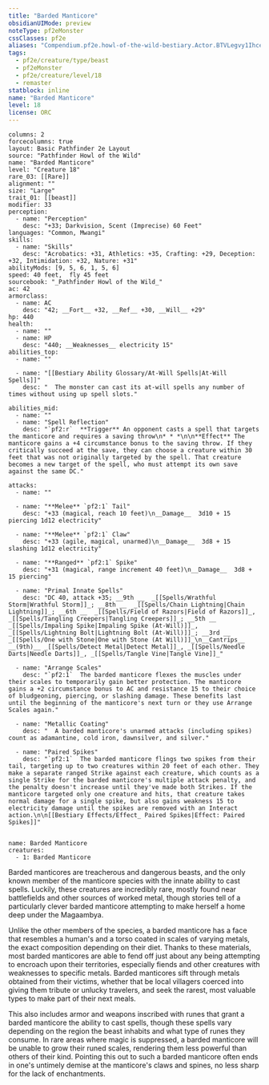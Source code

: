 ```yaml
---
title: "Barded Manticore"
obsidianUIMode: preview
noteType: pf2eMonster
cssClasses: pf2e
aliases: "Compendium.pf2e.howl-of-the-wild-bestiary.Actor.BTVLegvy1IhceQFf" 
tags:
  - pf2e/creature/type/beast
  - pf2eMonster
  - pf2e/creature/level/18
  - remaster
statblock: inline
name: "Barded Manticore"
level: 18
license: ORC
---
```


```statblock
columns: 2
forcecolumns: true
layout: Basic Pathfinder 2e Layout
source: "Pathfinder Howl of the Wild"
name: "Barded Manticore"
level: "Creature 18"
rare_03: [[Rare]]
alignment: ""
size: "Large"
trait_01: [[beast]]
modifier: 33
perception:
  - name: "Perception"
    desc: "+33; Darkvision, Scent (Imprecise) 60 Feet"
languages: "Common, Mwangi"
skills:
  - name: "Skills"
    desc: "Acrobatics: +31, Athletics: +35, Crafting: +29, Deception: +32, Intimidation: +32, Nature: +31"
abilityMods: [9, 5, 6, 1, 5, 6]
speed: 40 feet,  fly 45 feet
sourcebook: "_Pathfinder Howl of the Wild_"
ac: 42
armorclass:
  - name: AC
    desc: "42; __Fort__ +32, __Ref__ +30, __Will__ +29"
hp: 440
health:
  - name: ""
  - name: HP
    desc: "440; __Weaknesses__ electricity 15"
abilities_top:
  - name: ""

  - name: "[[Bestiary Ability Glossary/At-Will Spells|At-Will Spells]]"
    desc: "  The monster can cast its at-will spells any number of times without using up spell slots."

abilities_mid:
  - name: ""
  - name: "Spell Reflection"
    desc: "`pf2:r`  **Trigger** An opponent casts a spell that targets the manticore and requires a saving throw\n* * *\n\n**Effect** The manticore gains a +4 circumstance bonus to the saving throw. If they critically succeed at the save, they can choose a creature within 30 feet that was not originally targeted by the spell. That creature becomes a new target of the spell, who must attempt its own save against the same DC."

attacks:
  - name: ""

  - name: "**Melee** `pf2:1` Tail"
    desc: "+33 (magical, reach 10 feet)\n__Damage__  3d10 + 15 piercing 1d12 electricity"

  - name: "**Melee** `pf2:1` Claw"
    desc: "+33 (agile, magical, unarmed)\n__Damage__  3d8 + 15 slashing 1d12 electricity"

  - name: "**Ranged** `pf2:1` Spike"
    desc: "+31 (magical, range increment 40 feet)\n__Damage__  3d8 + 15 piercing"

  - name: "Primal Innate Spells"
    desc: "DC 40, attack +35; __9th __  _[[Spells/Wrathful Storm|Wrathful Storm]]_; __8th __  _[[Spells/Chain Lightning|Chain Lightning]]_; __6th __  _[[Spells/Field of Razors|Field of Razors]]_, _[[Spells/Tangling Creepers|Tangling Creepers]]_; __5th __  _[[Spells/Impaling Spike|Impaling Spike (At-Will)]]_, _[[Spells/Lightning Bolt|Lightning Bolt (At-Will)]]_; __3rd __  _[[Spells/One with Stone|One with Stone (At Will)]]_\n__Cantrips__  __(9th)__ _[[Spells/Detect Metal|Detect Metal]]_, _[[Spells/Needle Darts|Needle Darts]]_, _[[Spells/Tangle Vine|Tangle Vine]]_"

  - name: "Arrange Scales"
    desc: "`pf2:1`  The barded manticore flexes the muscles under their scales to temporarily gain better protection. The manticore gains a +2 circumstance bonus to AC and resistance 15 to their choice of bludgeoning, piercing, or slashing damage. These benefits last until the beginning of the manticore's next turn or they use Arrange Scales again."

  - name: "Metallic Coating"
    desc: "  A barded manticore's unarmed attacks (including spikes) count as adamantine, cold iron, dawnsilver, and silver."

  - name: "Paired Spikes"
    desc: "`pf2:1`  The barded manticore flings two spikes from their tail, targeting up to two creatures within 20 feet of each other. They make a separate ranged Strike against each creature, which counts as a single Strike for the barded manticore's multiple attack penalty, and the penalty doesn't increase until they've made both Strikes. If the manticore targeted only one creature and hits, that creature takes normal damage for a single spike, but also gains weakness 15 to electricity damage until the spikes are removed with an Interact action.\n\n[[Bestiary Effects/Effect_ Paired Spikes|Effect: Paired Spikes]]"
 
```

```encounter-table
name: Barded Manticore
creatures:
  - 1: Barded Manticore
```



Barded manticores are treacherous and dangerous beasts, and the only known member of the manticore species with the innate ability to cast spells. Luckily, these creatures are incredibly rare, mostly found near battlefields and other sources of worked metal, though stories tell of a particularly clever barded manticore attempting to make herself a home deep under the Magaambya.

Unlike the other members of the species, a barded manticore has a face that resembles a human's and a torso coated in scales of varying metals, the exact composition depending on their diet. Thanks to these materials, most barded manticores are able to fend off just about any being attempting to encroach upon their territories, especially fiends and other creatures with weaknesses to specific metals. Barded manticores sift through metals obtained from their victims, whether that be local villagers coerced into giving them tribute or unlucky travelers, and seek the rarest, most valuable types to make part of their next meals.

This also includes armor and weapons inscribed with runes that grant a barded manticore the ability to cast spells, though these spells vary depending on the region the beast inhabits and what type of runes they consume. In rare areas where magic is suppressed, a barded manticore will be unable to grow their runed scales, rendering them less powerful than others of their kind. Pointing this out to such a barded manticore often ends in one's untimely demise at the manticore's claws and spines, no less sharp for the lack of enchantments.
